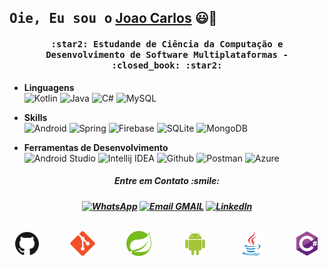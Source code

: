 ## <samp>Oie, Eu sou o</samp> [Joao Carlos](https://www.linkedin.com/in/joao-carlos-silva-bonfim-1a045b206/) :smiley:👋

<h4 align="center" id="home">
   <samp>:star2: Estudande de Ciência da Computação e Desenvolvimento de Software Multiplataformas - :closed_book: :star2:</samp>
</h4>

- **Linguagens**
    <br/>
    ![Kotlin](https://img.shields.io/badge/-Kotlin-333333?style=flat-square&logo=kotlin&logoColor=purple)
    ![Java](https://img.shields.io/badge/Java-333333?style=flat-square&logo=java)
    ![C#](https://img.shields.io/badge/-C%23-333333?style=flat-square&logo=Csharp&logoColor=green)
    ![MySQL](https://img.shields.io/badge/-MySQL-333333?style=flat-square&logo=MySQL)

- **Skills**
    <br/>
    ![Android](https://img.shields.io/badge/Android-333333?style=flat-square&logo=android)
    ![Spring](https://img.shields.io/badge/Spring-333333?style=flat-square&logo=spring)
    ![Firebase](https://img.shields.io/badge/Firebase-333333?style=flat-square&logo=firebase)
    ![SQLite](https://img.shields.io/badge/SQLite-333333?style=flat-square&logo=sqlite)
    ![MongoDB](https://img.shields.io/badge/MongoDB-333333?style=flat-square&logo=mongodb)
    
- **Ferramentas de Desenvolvimento**
    <br/>
    ![Android Studio](https://img.shields.io/badge/-Android%20Studio-333333?style=flat-square&logo=AndroidStudio)
    ![Intellij IDEA](https://img.shields.io/badge/-Intellij%20IDEA-333333?style=flat-square&logo=intellij-idea&logoColor=white)
    ![Github](https://img.shields.io/badge/-GitHub-333333?style=flat-square&logo=github)
    ![Postman](https://img.shields.io/badge/-Postman-333333?style=flat-square&logo=postman)
    ![Azure](https://img.shields.io/badge/-Azure_DevOps-333333?style=flat-square&logo=azure-devops)

<div align="center">
   <h5>Entre em Contato :smile:<h5/>

   [![WhatsApp](https://img.shields.io/badge/WhatsApp-fff?style=for-the-badge&logo=whatsapp)](https://api.whatsapp.com/send?phone=55011954487109&text=Ola%20Joao,%20tudo%20bem%20?)
   [![Email GMAIL](https://img.shields.io/badge/Gmail-fff?style=for-the-badge&logo=gmail&logoColor=red)](mailto:neetjoao@gmail.com)
   [![LinkedIn](https://img.shields.io/badge/LinkedIn-white?style=for-the-badge&logo=linkedin&logoColor=blue)](https://www.linkedin.com/in/joao-carlos-silva-bonfim-1a045b206/)
      
   <br />

   <a title="Repositorios" >
      <img height="40" alt="Repositorios"
           src="https://raw.githubusercontent.com/devicons/devicon/master/icons/github/github-original.svg">
   </a>
   &nbsp;&nbsp;&nbsp;&nbsp;&nbsp;&nbsp;&nbsp;&nbsp;&nbsp;&nbsp;&nbsp;&nbsp;&nbsp;
   <a title="Git" >
      <img height="40" alt="Git"
           src="https://raw.githubusercontent.com/devicons/devicon/master/icons/git/git-original.svg">
   </a>
   &nbsp;&nbsp;&nbsp;&nbsp;&nbsp;&nbsp;&nbsp;&nbsp;&nbsp;&nbsp;&nbsp;&nbsp;&nbsp;
   <a title="Spring">
      <img height="40" alt="Spring"
           src="https://raw.githubusercontent.com/devicons/devicon/master/icons/spring/spring-original.svg">
   </a>
   &nbsp;&nbsp;&nbsp;&nbsp;&nbsp;&nbsp;&nbsp;&nbsp;&nbsp;&nbsp;&nbsp;&nbsp;&nbsp;
   <a title="Java Android" >
      <img height="40" alt="Java Android"
           src="https://raw.githubusercontent.com/devicons/devicon/master/icons/android/android-plain.svg">
   </a>
   &nbsp;&nbsp;&nbsp;&nbsp;&nbsp;&nbsp;&nbsp;&nbsp;&nbsp;&nbsp;&nbsp;&nbsp;&nbsp;
   <a title="Java" >
      <img height="40" alt="Java"
           src="https://raw.githubusercontent.com/devicons/devicon/master/icons/java/java-original.svg">
   </a>
   &nbsp;&nbsp;&nbsp;&nbsp;&nbsp;&nbsp;&nbsp;&nbsp;&nbsp;&nbsp;&nbsp;&nbsp;&nbsp;
   <a title="C#" >
      <img height="40" alt="C#"
           src="https://raw.githubusercontent.com/devicons/devicon/master/icons/csharp/csharp-original.svg">
</div>
</div><br/>

